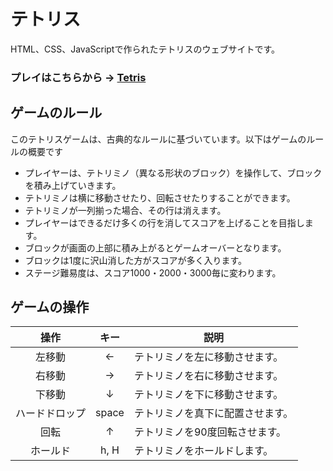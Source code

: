 # テトリス

HTML、CSS、JavaScriptで作られたテトリスのウェブサイトです。

### プレイはこちらから → [Tetris](https://teamdev-recursionred.github.io/tetris_sns/)

## ゲームのルール

このテトリスゲームは、古典的なルールに基づいています。以下はゲームのルールの概要です

- プレイヤーは、テトリミノ（異なる形状のブロック）を操作して、ブロックを積み上げていきます。
- テトリミノは横に移動させたり、回転させたりすることができます。
- テトリミノが一列揃った場合、その行は消えます。
- プレイヤーはできるだけ多くの行を消してスコアを上げることを目指します。
- ブロックが画面の上部に積み上がるとゲームオーバーとなります。
- ブロックは1度に沢山消した方がスコアが多く入ります。
- ステージ難易度は、スコア1000・2000・3000毎に変わります。

## ゲームの操作

|   操作   |   キー |   説明   |
| :-----:| :-----:|  ------  |
|      左移動     |   ←  | テトリミノを左に移動させます。 |
|      右移動     |   →   | テトリミノを右に移動させます。 |
|      下移動   |   ↓  | テトリミノを下に移動させます。 |
|    ハードドロップ   |   space  | テトリミノを真下に配置させます。 |
|       回転     |  ↑   | テトリミノを90度回転させます。 |
|       ホールド     |  h, H | テトリミノをホールドします。 |


